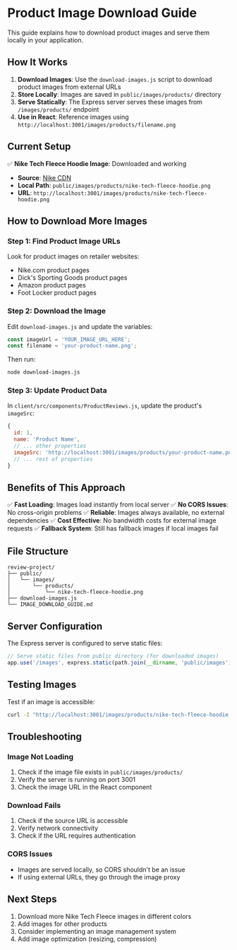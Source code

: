 # Product Image Download Guide

This guide explains how to download product images and serve them locally in your application.

## How It Works

1. **Download Images**: Use the `download-images.js` script to download product images from external URLs
2. **Store Locally**: Images are saved in `public/images/products/` directory
3. **Serve Statically**: The Express server serves these images from `/images/products/` endpoint
4. **Use in React**: Reference images using `http://localhost:3001/images/products/filename.png`

## Current Setup

✅ **Nike Tech Fleece Hoodie Image**: Downloaded and working
- **Source**: [Nike CDN](https://static.nike.com/a/images/t_PDP_936_v1/f_auto,q_auto:eco/08906f18-828b-47a0-a461-6d6b59c4c800/M+NK+TCH+FLC+HOODIE.png)
- **Local Path**: `public/images/products/nike-tech-fleece-hoodie.png`
- **URL**: `http://localhost:3001/images/products/nike-tech-fleece-hoodie.png`

## How to Download More Images

### Step 1: Find Product Image URLs
Look for product images on retailer websites:
- Nike.com product pages
- Dick's Sporting Goods product pages
- Amazon product pages
- Foot Locker product pages

### Step 2: Download the Image
Edit `download-images.js` and update the variables:

```javascript
const imageUrl = 'YOUR_IMAGE_URL_HERE';
const filename = 'your-product-name.png';
```

Then run:
```bash
node download-images.js
```

### Step 3: Update Product Data
In `client/src/components/ProductReviews.js`, update the product's `imageSrc`:

```javascript
{
  id: 1,
  name: 'Product Name',
  // ... other properties
  imageSrc: 'http://localhost:3001/images/products/your-product-name.png',
  // ... rest of properties
}
```

## Benefits of This Approach

✅ **Fast Loading**: Images load instantly from local server
✅ **No CORS Issues**: No cross-origin problems
✅ **Reliable**: Images always available, no external dependencies
✅ **Cost Effective**: No bandwidth costs for external image requests
✅ **Fallback System**: Still has fallback images if local images fail

## File Structure

```
review-project/
├── public/
│   └── images/
│       └── products/
│           └── nike-tech-fleece-hoodie.png
├── download-images.js
└── IMAGE_DOWNLOAD_GUIDE.md
```

## Server Configuration

The Express server is configured to serve static files:

```javascript
// Serve static files from public directory (for downloaded images)
app.use('/images', express.static(path.join(__dirname, 'public/images')));
```

## Testing Images

Test if an image is accessible:
```bash
curl -I "http://localhost:3001/images/products/nike-tech-fleece-hoodie.png"
```

## Troubleshooting

### Image Not Loading
1. Check if the image file exists in `public/images/products/`
2. Verify the server is running on port 3001
3. Check the image URL in the React component

### Download Fails
1. Check if the source URL is accessible
2. Verify network connectivity
3. Check if the URL requires authentication

### CORS Issues
- Images are served locally, so CORS shouldn't be an issue
- If using external URLs, they go through the image proxy

## Next Steps

1. Download more Nike Tech Fleece images in different colors
2. Add images for other products
3. Consider implementing an image management system
4. Add image optimization (resizing, compression) 